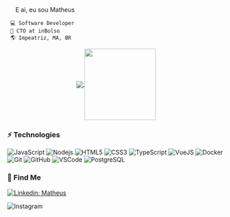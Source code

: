 <img src="https://media.giphy.com/media/hvRJCLFzcasrR4ia7z/giphy.gif" width="15px"> E ai, eu sou Matheus


	 💻 Software Developer
	 🚀 CTO at inBolso
	 🌎 Impeatriz, MA, BR
	 





<p align="center">
  <a href="https://github.com/anuraghazra/github-readme-stats">
    <img
      align="center"
      src="https://github-readme-stats.vercel.app/api/top-langs/?username=mat-viana&count_private=true&layout=compact&langs_count=10"
    />
  </a>
  <a href="https://github.com/anuraghazra/github-readme-stats">
    <img
      align="center"
      height="165"
      src="https://github-readme-stats.vercel.app/api?username=mat-viana&count_private=true&show_icons=true&custom_title=Status%20GitHub"
    />
  </a>
</p>



### ⚡ Technologies

<p align="center"> 

![JavaScript](https://img.shields.io/badge/-JavaScript-black?style=flat-square&logo=javascript)
![Nodejs](https://img.shields.io/badge/-Nodejs-339933?style=flat-square&logo=Node.js&logoColor=white)
![HTML5](https://img.shields.io/badge/-HTML5-E34F26?style=flat-square&logo=html5&logoColor=white)
![CSS3](https://img.shields.io/badge/-CSS3-1572B6?style=flat-square&logo=css3)
![TypeScript](https://img.shields.io/badge/-TypeScript-007ACC?style=flat-square&logo=typescript)
![VueJS](https://img.shields.io/badge/-Vue.js-4FC08D?style=flat-square&logo=vue.js&logoColor=white)
![Docker](https://img.shields.io/badge/-Docker-2496ED?style=flat-square&logo=docker&logoColor=white)
![Git](https://img.shields.io/badge/-Git-black?style=flat-square&logo=git)
![GitHub](https://img.shields.io/badge/-GitHub-181717?style=flat-square&logo=github)
![VSCode](https://img.shields.io/badge/-VSCode-007ACC?style=flat-square&logo=visual-studio-code&logoColor=white)
![PostgreSQL](https://img.shields.io/badge/-PostgreSQL-336791?style=flat-square&logo=postgresql)
</p>


### 🚀 Find Me
  [![Linkedin: Matheus](https://img.shields.io/badge/-Linkedin-blue?style=flat-square&logo=Linkedin&logoColor=white&link=https://www.linkedin.com/in/matheus-viana-034714100/)](https://www.linkedin.com/in/matheus-viana-034714100/)

![Instagram](https://img.shields.io/badge/-instagram-F0F0F0?style=flat-square&logo=instagram&link=hhttps://www.instagram.com/mhviana42/)
